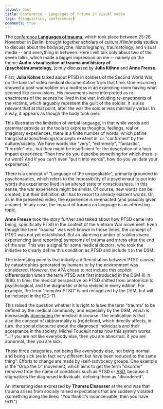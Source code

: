 ```yaml
---
layout: post
title: Conference - Languages of trauma in visual media
tags: [linguistics, conferences]
comments: true
---
```


The [conference **Languages of trauma**](https://www.culture.hu-berlin.de/de/institut/kollegium/1688201/veranstaltungen/flyer_languages-of-trauma-berlin-25-26-nov-2016.pdf), which took place between 25-26 November in Berlin, brought together scholars of cultural/film/media studies to discuss about the body/psyche, historiography, traumatology, and visual media -- and everything in between. Here I will talk only about two of the seven talks, which made a bigger impression on me -- namely on the theme **Audio-visualization of trauma and history of (psycho)traumatology,** jointly discussed by **Julia Köhne** and **Anne Freese.**

First, **Julia Köhne** talked about PTSD in soldiers of the Second World War, on the basis of video medical documentation from that time. One recording showed a post-war soldier on a mattress in an examining room having what seemed like convulsions. His movements were interpreted as re-enactments of the scenes he lived in the war, including re-enactments of the victims, which arguably represent the guilt of the soldier. It is also relevant that at that point, after the war the soldier was minimally verbal. In a way, it appears as though the body took over.

This illustrates the limitation of verbal language, in that while words and grammar provide us the tools to express thoughts, feelings, real or imaginary experiences, there is a finite number of words, which define things/situations/feelings/concepts existent in, or "confirmed" by the culture/society. We have words like "very", "extremely", "fantastic", "horrible" etc., but they might be insufficient for the description of a high impact experience. Then how do you describe something for which there is no word? And if you can't even "put it into words", how do you validate your experience?

There is a concept of "Language of the unspeakable", primarily grounded in psychonautics, which refers to the impossibility of a psychonaut to put into words the experience lived in an altered state of consciousness. In this sense, the war experience might be similar. Of course, new words can be created, but their definition still has to resort to already existent words. Or, as in the presented video, the experience is re-enacted (and possibly given a name). In any case, the impact of trauma on language is an interesting topic.

**Anne Freese** took the story further and talked about how PTSD came into being, specifically PTSD in the context of the Vietnam War movement. Even though the term "trauma" was well-known in those times, the concept of PTSD was not yet established. But an alarming number of soldiers were experiencing (and reporting) symptoms of trauma and stress after the end of the war. This was a signal for some medical doctors, who took the initiative to clearly define this condition as PTSD and include it in the DSM.

The interesting point is that initially a differentiation between PTSD caused by catastrophies generated by humans or by the environment was considered. However, the APA chose to not include this explicit differentiation when the term PTSD was first introduced in the DSM-III in 1980. In time, the medical perspective on PTSD shifted from anatomical to psychological, and the diagnostic criteria revised in every edition. For example, the term "complex PTSD" is not recognized by the DSM, but will be included in the ICD-11.

This raised the question whether it is right to leave the term "trauma" to be defined by the medical community, and especially by the DSM, which is increasingly [dominating ](http://www.tandfonline.com/doi/full/10.1080/19419899.2015.1024470)the medical discourse. The implication is that also the concept of (ab)normality is (re)defined, which directly affects, in turn, the social discourse about the diagnosed individuals and their acceptance in the society. Michel Foucault notes how this system works: "...if you are not like everybody else, then you are abnormal, if you are abnormal, then you are sick.

These three categories, not being like everybody else, not being normal, and being sick are in fact very different but have been reduced to the same thing". Efforts to change are made by (self-)advocacy groups. One example is the "Drop the D" movement, which aims to get the term "disorder" removed from the name of conditions such as PTSD or [ASD](https://www.autismspectrum.org.au/dropthedfromASD), because it stigmatizes the diagnosed individuals, defining them as "disordered".

An interesting idea expressed by **Thomas Elsaesser** at the end was that trauma arises from socially raised expectations that are suddenly violated (something along the lines: "You think it's inconceivable, then you have 9/11.")